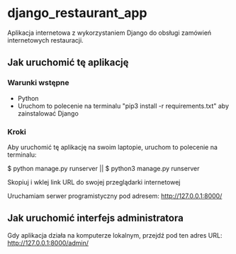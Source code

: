 # django_restaurant_app
Aplikacja internetowa z wykorzystaniem Django do obsługi zamówień internetowych restauracji.



## Jak uruchomić tę aplikację
### Warunki wstępne
- Python
- Uruchom to polecenie na terminalu  "pip3 install -r requirements.txt" aby zainstalować Django
### Kroki
Aby uruchomić tę aplikację na swoim laptopie, uruchom to polecenie na terminalu:

$ python manage.py runserver ||  $ python3 manage.py runserver

Skopiuj i wklej link URL do swojej przeglądarki internetowej

Uruchamiam serwer programistyczny pod adresem: http://127.0.0.1:8000/

## Jak uruchomić interfejs administratora
Gdy aplikacja działa na komputerze lokalnym, przejdź pod ten adres URL: http://127.0.0.1:8000/admin/
